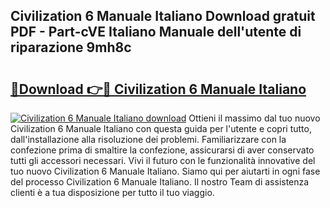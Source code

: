 ## Civilization 6 Manuale Italiano Download gratuit PDF - Part-cVE Italiano Manuale dell'utente di riparazione 9mh8c

# <h2><a href="http://dfe8yk.blite.top/?on=Civilization+6+Manuale+Italiano">🔗Download 👉🔴 Civilization 6 Manuale Italiano</a></h2>

[![Civilization 6 Manuale Italiano download](https://i.imgur.com/lujVjoI.png)](http://dfe8yk.blite.top/?on=Civilization+6+Manuale+Italiano)
Ottieni il massimo dal tuo nuovo Civilization 6 Manuale Italiano con questa guida per l'utente e copri tutto, dall'installazione alla risoluzione dei problemi. Familiarizzare con la confezione prima di smaltire la confezione, assicurarsi di aver conservato tutti gli accessori necessari. Vivi il futuro con le funzionalità innovative del tuo nuovo Civilization 6 Manuale Italiano. Siamo qui per aiutarti in ogni fase del processo Civilization 6 Manuale Italiano. Il nostro Team di assistenza clienti è a tua disposizione per tutto il tuo viaggio.
